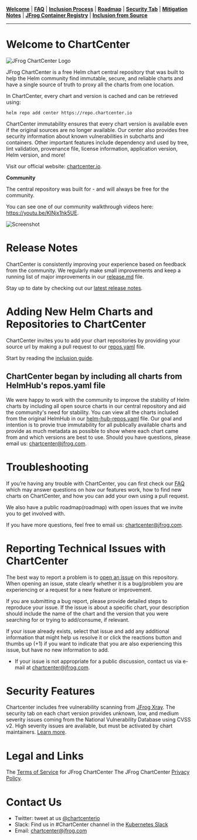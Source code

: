 [__Welcome__](README.md) | [__FAQ__](faq.md) | [__Inclusion Process__](inclusion.md) | [__Roadmap__](roadmap.md) | [__Security Tab__](security.md) | [__Mitigation Notes__](securitymitigationspec.md) | [__JFrog Container Registry__](jfrog-cr.md) | [__Inclusion from Source__](source-inclusion.md)

------

# Welcome to ChartCenter
![JFrog ChartCenter Logo](https://github.com/jfrog/chartcenter/blob/master/docs/ChartCenterlogo.png?raw=true)

JFrog ChartCenter is a free Helm chart central repository that was built to help the Helm community find immutable, secure, and reliable charts and have a single source of truth to proxy all the charts from one location. 

In ChartCenter, every chart and version is cached and can be retrieved using:

`helm repo add center https://repo.chartcenter.io` 

ChartCenter immutability ensures that every chart version is available even if the original sources are no longer available. Our center also provides free security information about known vulnerabilities in subcharts and containers. Other important features include dependency and used by tree, lint validation, provenance file, license information, application version, Helm version, and more!

Visit our official website: [chartcenter.io](https://chartcenter.io).

**Community** 

The central repository was built for - and will always be free for the community. 

You can see one of our community walkthrough videos here: https://youtu.be/KlNjx1hk5UE.

![Screenshot](https://github.com/jfrog/chartcenter/blob/master/docs/charts.jpg?raw=true)

# Release Notes

ChartCenter is consistently improving your experience based on feedback from the community. We regularly make small improvements and keep a running list of major improvements in our [release.md](https://github.com/jfrog/chartcenter/blob/master/releases.md) file. 

Stay up to date by checking out our [latest release notes](https://github.com/jfrog/chartcenter/blob/master/releases.md).

# Adding New Helm Charts and Repositories to ChartCenter

ChartCenter invites you to add your chart repositories by providing your source url by making a pull request to our [repos.yaml](https://github.com/jfrog/chartcenter/blob/master/repos.yaml) file. 

Start by reading the [inclusion guide](https://github.com/jfrog/chartcenter/blob/master/docs/inclusion.md).

## ChartCenter began by including all charts from HelmHub's repos.yaml file

We were happy to work with the community to improve the stability of Helm charts by including all open source charts in our central repository and aid the community's need for stability. You can view all the charts included from the original HelmHub in our [helm-hub-repos.yaml](https://github.com/jfrog/chartcenter/blob/master/helm-hub-repos.yaml) file. Our goal and intention is to provie true immutability for all publically available charts and provide as much metadata as possible to show where each chart came from and which versions are best to use. Should you have questions, please email us: chartcenter@jfrog.com.

# Troubleshooting

If you’re having any trouble with ChartCenter, you can first check our [FAQ](faq.md) which may answer questions on how our features work, how to find new charts on ChartCenter, and how you can add your own using a pull request. 

We also have a public roadmap(roadmap) with open issues that we invite you to get involved with.

If you have more questions, feel free to email us: chartcenter@jfrog.com.

# Reporting Technical Issues with ChartCenter

The best way to report a problem is to [open an issue](https://github.com/jfrog/chartcenter/issues/new/choose) on this repository. When opening an issue, state clearly whether it is a bug/problem you are experiencing or a request for a new feature or improvement.

If you are submitting a bug report, please provide detailed steps to reproduce your issue. If the issue is about a specific chart, your description should include the name of the chart and the version that you were searching for or trying to add/consume, if relevant.

If your issue already exists, select that issue and add any additional information that might help us resolve it or click the reactions button and thumbs up (+1) if you want to indicate that you are also experiencing this issue, but have no new information to add.

* If your issue is not appropriate for a public discussion, contact us via e-mail at chartcenter@jfrog.com.

# Security Features

Chartcenter includes free vulnerability scanning from [JFrog Xray](https://jfrog.com/xray/). The security tab on each chart version provides unknown, low, and medium severity issues coming from the National Vulnerability Database using CVSS v2. High severity issues are available, but must be activated by chart maintainers. [Learn more](https://github.com/jfrog/chartcenter/blob/master/docs/securitymitigationspec.md).

# Legal and Links

The [Terms of Service](https://chartcenter.io/terms) for JFrog ChartCenter
The JFrog ChartCenter [Privacy Policy](https://chartcenter.io/privacypolicy).

# Contact Us

* Twitter: tweet at us [@chartcenterio](https://twitter.com/chartcenterio)
* Slack: Find us in #ChartCenter channel in the [Kubernetes Slack](https://kubernetes.slack.com/)
* Email: chartcenter@jfrog.com




